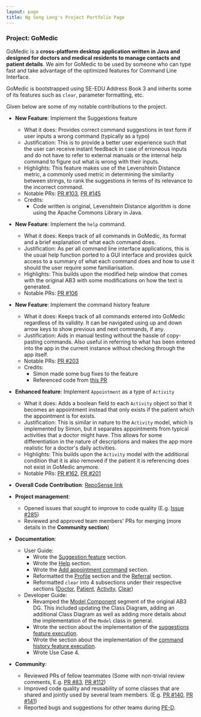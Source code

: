 ```yaml
---
layout: page
title: Ng Seng Leng's Project Portfolio Page
---
```


### Project: GoMedic

GoMedic is a **cross-platform desktop application written in Java and designed for doctors and medical residents to
manage contacts and patient details**. We aim for GoMedic to be used by someone who can type fast and take advantage of the
optimized features for Command Line Interface.

GoMedic is bootstrapped using SE-EDU Address Book 3 and inherits some of its features such as `clear`, parameter
formatting, etc.

Given below are some of my notable contributions to the project.

* **New Feature**: Implement the Suggestions feature
    * What it does: Provides correct command suggestions in text form if user inputs a wrong command (typically as a typo)
    * Justification: This is to provide a better user experience such that the user can receive instant feedback in case 
      of erroneous inputs and do not have to refer to external manuals or the internal help command to figure out
      what is wrong with their inputs.
    * Highlights: This feature makes use of the Levenshtein Distance metric, a commonly used metric in determining the similarity
      between strings, to rank the suggestions in terms of its relevance to the incorrect command.
    * Notable PRs: [PR #103](https://github.com/AY2122S1-CS2103T-T15-1/tp/pull/103), [PR #145](https://github.com/AY2122S1-CS2103T-T15-1/tp/pull/145)
    * Credits:
        * Code written is original, Levenshtein Distance algorithm is done using the Apache Commons Library in Java.

* **New Feature**: Implement the `help` command.
    * What it does: Keeps track of all commands in GoMedic, its format and a brief explanation of what each command does.
    * Justification: As per all command line interface applications, this is the usual help function ported to a GUI interface
      and provides quick access to a summary of what each command does and how to use it should the user require some familiarisation.
    * Highlights: This builds upon the modified help window that comes with the original AB3 with some modifications on how 
      the text is generated.
    * Notable PRs: [PR #106](https://github.com/AY2122S1-CS2103T-T15-1/tp/pull/106)

* **New Feature**: Implement the command history feature
    * What it does: Keeps track of all commands entered into GoMedic regardless of its validity. It can be navigated using
      up and down arrow keys to show previous and next commands, if any.
    * Justification: Aids in manual testing without the hassle of copy-pasting commands. Also useful in referring to what has 
      been entered into the app in the current instance without checking through the app itself.
    * Notable PRs: [PR #203](https://github.com/AY2122S1-CS2103T-T15-1/tp/pull/203)
    * Credits:
        * Simon made some bug fixes to the feature
        * Referenced code from [this PR](https://github.com/AY2021S1-CS2103T-T10-4/tp/pull/113)
  
* **Enhanced feature**: Implement `Appointment` as a type of `Activity`
    * What it does: Adds a boolean field to each `Activity` object so that it becomes an appointment instead that only exists if 
      the patient which the appointment is for exists.
    * Justification: This is similar in nature to the `Activity` model, which is implemented by Simon, but it separates appointments from
      typical activities that a doctor might have. This allows for some differentiation in the nature of descriptions and 
      makes the app more realistic for a doctor's daily activities.
    * Highlights: This builds upon the `Activity` model with the additional condition that it is also removed if the patient
      it is referencing does not exist in GoMedic anymore.
    * Notable PRs: [PR #162](https://github.com/AY2122S1-CS2103T-T15-1/tp/pull/162), [PR #201](https://github.com/AY2122S1-CS2103T-T15-1/tp/pull/201)
    
* **Overall Code Contribution**: [RepoSense link](https://nus-cs2103-ay2122s1.github.io/tp-dashboard/?search=&sort=groupTitle&sortWithin=title&timeframe=commit&mergegroup=&groupSelect=groupByRepos&breakdown=true&checkedFileTypes=docs~functional-code~test-code~other&since=2021-09-17&tabOpen=true&tabType=authorship&tabAuthor=ngsengleng&tabRepo=AY2122S1-CS2103T-T15-1%2Ftp%5Bmaster%5D&authorshipIsMergeGroup=false&authorshipFileTypes=docs~functional-code~test-code~other&authorshipIsBinaryFileTypeChecked=false)

* **Project management**:
    * Opened issues that sought to improve to code quality (E.g. [Issue #285](https://github.com/AY2122S1-CS2103T-T15-1/tp/issues/285))
    * Reviewed and approved team members' PRs for merging (more details in the **Community section**)

* **Documentation**:
    * User Guide:
        * Wrote the [Suggestion feature](https://ay2122s1-cs2103t-t15-1.github.io/tp/UserGuide.html#42-suggestions) section.
        * Wrote the [Help](https://ay2122s1-cs2103t-t15-1.github.io/tp/UserGuide.html#353-viewing-help--help) section.
        * Wrote the [Add appointment command](https://ay2122s1-cs2103t-t15-1.github.io/tp/UserGuide.html#333-adding-a-new-appointment-add-tappointment) section.
        * Reformatted the [Profile](https://ay2122s1-cs2103t-t15-1.github.io/tp/UserGuide.html#352-customizing-your-own-profile-profile) section
          and the [Referral](https://ay2122s1-cs2103t-t15-1.github.io/tp/UserGuide.html#351-generating-a-referral-referral) section.
        * Reformatted `clear` into 4 subsections under their respective sections ([Doctor](https://ay2122s1-cs2103t-t15-1.github.io/tp/UserGuide.html#32-doctors-related-features), [Patient](https://ay2122s1-cs2103t-t15-1.github.io/tp/UserGuide.html#31-patients-related-features), [Activity](https://ay2122s1-cs2103t-t15-1.github.io/tp/UserGuide.html#33-activities-related-features), [Clear](https://ay2122s1-cs2103t-t15-1.github.io/tp/UserGuide.html#354-clearing-all-entries--clear))
    * Developer Guide:
        * Revamped the [Model Component](https://ay2122s1-cs2103t-t15-1.github.io/tp/DeveloperGuide.html#model-component)
          segment of the original AB3 DG. This included updating the Class Diagram, adding an additional Class Diagram as well as adding more details about the implementation of the `Model` class in general.
        * Wrote the section about the implementation of the [suggestions feature execution](https://ay2122s1-cs2103t-t15-1.github.io/tp/DeveloperGuide.html#suggestions-feature).
        * Wrote the section about the implementation of the [command history feature execution]().
        * Wrote Use Case 4.

* **Community**:
    * Reviewed PRs of fellow teammates (Some with non-trivial review comments, E.g. [PR #83](https://github.com/AY2122S1-CS2103T-T15-1/tp/pull/83), [PR #112](https://github.com/AY2122S1-CS2103T-T15-1/tp/pull/112))
    * Improved code quality and reusability of some classes that are shared and jointly used by several team members.
      (E.g. [PR #140](https://github.com/AY2122S1-CS2103T-T15-1/tp/pull/140), [PR #141](https://github.com/AY2122S1-CS2103T-T15-1/tp/pull/141))
    * Reported bugs and suggestions for other teams during [PE-D](https://github.com/ngsengleng/ped). 

